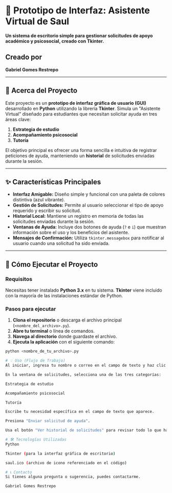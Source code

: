 # 🤖 Prototipo de Interfaz: Asistente Virtual de Saul

**Un sistema de escritorio simple para gestionar solicitudes de apoyo académico y psicosocial, creado con Tkinter.**

## Creado por
**Gabriel Gomes Restrepo**

---

## 🌟 Acerca del Proyecto

Este proyecto es un **prototipo de interfaz gráfica de usuario (GUI)** desarrollado en **Python** utilizando la librería **Tkinter**. Simula un "Asistente Virtual" diseñado para estudiantes que necesitan solicitar ayuda en tres áreas clave:

1.  **Estrategia de estudio**
2.  **Acompañamiento psicosocial**
3.  **Tutoría**

El objetivo principal es ofrecer una forma sencilla e intuitiva de registrar peticiones de ayuda, manteniendo un **historial** de solicitudes enviadas durante la sesión.

---

## ✨ Características Principales

* **Interfaz Amigable:** Diseño simple y funcional con una paleta de colores distintiva (azul vibrante).
* **Gestión de Solicitudes:** Permite al usuario seleccionar el tipo de apoyo requerido y escribir su solicitud.
* **Historial Local:** Mantiene un registro en memoria de todas las solicitudes enviadas durante la sesión.
* **Ventanas de Ayuda:** Incluye dos botones de ayuda (`?` e `i`) que muestran información sobre el uso y los beneficios del asistente.
* **Mensajes de Confirmación:** Utiliza `tkinter.messagebox` para notificar al usuario cuando una solicitud ha sido enviada.

---

## 🚀 Cómo Ejecutar el Proyecto

### Requisitos

Necesitas tener instalado **Python 3.x** en tu sistema. **Tkinter** viene incluido con la mayoría de las instalaciones estándar de Python.

### Pasos para ejecutar

1.  **Clona el repositorio** o descarga el archivo principal (`<nombre_del_archivo>.py`).
2.  **Abre tu terminal** o línea de comandos.
3.  **Navega al directorio** donde guardaste el archivo.
4.  **Ejecuta la aplicación** con el siguiente comando:

```bash
python <nombre_de_tu_archivo>.py

# 💡 Uso (Flujo de Trabajo)
Al iniciar, ingresa tu nombre o correo en el campo de texto y haz clic en "Ingresar".

En la ventana de solicitudes, selecciona una de las tres categorías:

Estrategia de estudio

Acompañamiento psicosocial

Tutoría

Escribe tu necesidad específica en el campo de texto que aparece.

Presiona "Enviar solicitud de ayuda".

Usa el botón "Ver historial de solicitudes" para revisar todo lo que has solicitado durante la sesión.

# 🛠️ Tecnologías Utilizadas
Python

Tkinter (para la interfaz gráfica de escritorio)

saul.ico (archivo de icono referenciado en el código)

# 📞 Contacto
Si tienes alguna pregunta o sugerencia, puedes contactarme.

Gabriel Gomes Restrepo

